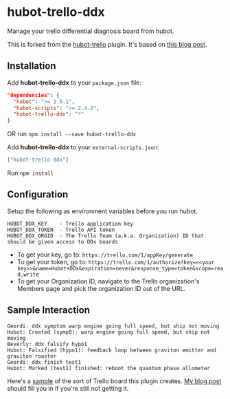 hubot-trello-ddx
============

Manage your trello differential diagnosis board from hubot.

This is forked from the [hubot-trello](https://github.com/hubot-scripts/hubot-trello) plugin. It's based on
[this blog post](https://danslimmon.wordpress.com/2015/10/19/troubleshooting-chatops-ddx/).


## Installation

Add **hubot-trello-ddx** to your `package.json` file:

```json
"dependencies": {
  "hubot": ">= 2.5.1",
  "hubot-scripts": ">= 2.4.2",
  "hubot-trello-ddx": "*"
}
```

OR run `npm install --save hubot-trello-ddx`

Add **hubot-trello-ddx** to your `external-scripts.json`:

```json
["hubot-trello-ddx"]
```

Run `npm install`


## Configuration

Setup the following as environment variables before you run hubot.

```
HUBOT_DDX_KEY    - Trello application key
HUBOT_DDX_TOKEN  - Trello API token
HUBOT_DDX_ORGID  - The Trello Team (a.k.a. Organization) ID that should be given access to DDx boards
```

- To get your key, go to: `https://trello.com/1/appKey/generate`
- To get your token, go to: `https://trello.com/1/authorize?key=<<your key>>&name=Hubot+DDx&expiration=never&response_type=token&scope=read,write`
- To get your Organization ID, navigate to the Trello organization's Members page and pick the organization ID out of the URL.

## Sample Interaction

```
Geordi: ddx symptom warp engine going full speed, but ship not moving
Hubot: Created (symp0): warp engine going full speed, but ship not moving
Beverly: ddx falsify hypo1
Hubot: Falsified (hypo1): feedback loop between graviton emitter and graviton roaster
Geordi: ddx finish test1
Hubot: Marked (test1) finished: reboot the quantum phase allometer
```

Here's a [sample](https://trello.com/b/3QprmB6W/ddx-tachyon-flux-fubar) of the sort of Trello board this plugin creates. [My blog post](https://danslimmon.wordpress.com/2015/10/19/troubleshooting-chatops-ddx/) should fill you in if you're still not getting it.
